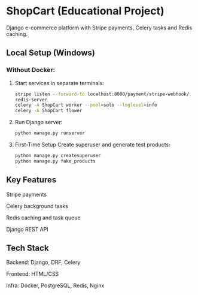 # ShopCart (Educational Project)

Django e-commerce platform with Stripe payments, Celery tasks and Redis caching.

## Local Setup (Windows)

### Without Docker:
1. Start services in separate terminals:
   ```bash
   stripe listen --forward-to localhost:8000/payment/stripe-webhook/
   redis-server
   celery -A ShopCart worker --pool=solo --loglevel=info
   celery -A ShopCart flower
2. Run Django server:
   ```bash
   python manage.py runserver

4. First-Time Setup
  Create superuser and generate test products:
   ```bash
   python manage.py createsuperuser
   python manage.py fake_products

## Key Features
Stripe payments

Celery background tasks

Redis caching and task queue  

Django REST API

## Tech Stack
Backend: Django, DRF, Celery 

Frontend: HTML/CSS 

Infra: Docker, PostgreSQL, Redis, Nginx
